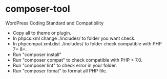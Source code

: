 # composer-tool

WordPress Coding Standard and Compatibility

- Copy all to theme or plugin.
- In phpcs.xml change <file>./includes/</file> to folder you want check.
- In phpcompat.xml.dist <file>./includes/</file> to folder check compatible with PHP 7+ 8+.
- Run "composer install"
- Run "composer compat" to check compatible with PHP > 7.0.
- Run "composer lint" to check error in your folder.
- Run "composer fomat" to format all PHP file.
